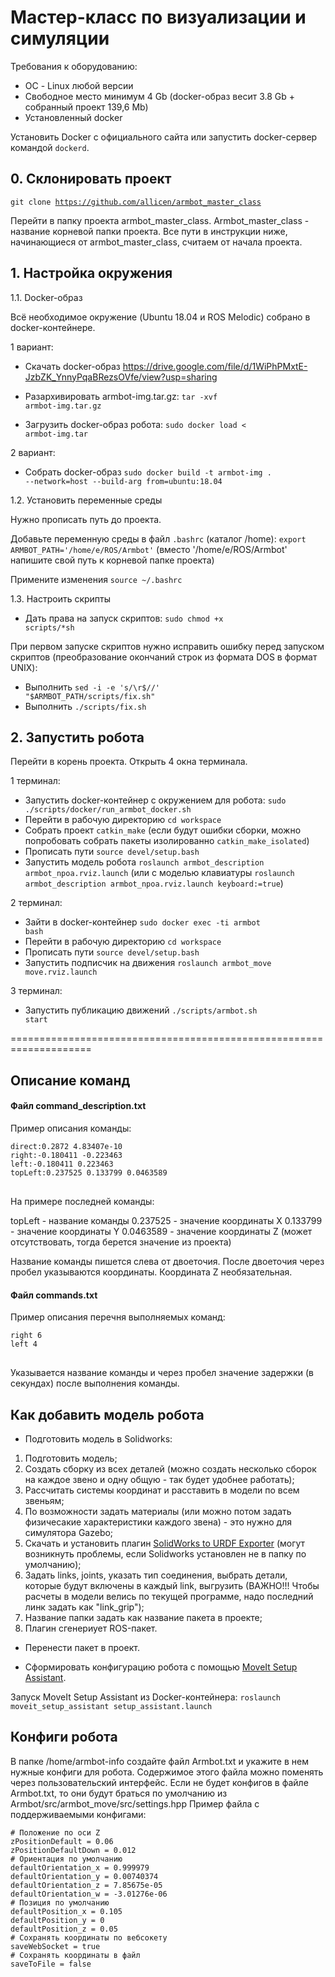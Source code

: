# Мастер-класс по визуализации и симуляции

Требования к оборудованию:
- ОС - Linux любой версии
- Свободное место минимум 4 Gb (docker-образ весит 3.8 Gb + собранный проект 139,6 Mb)
- Установленный docker

Установить Docker с официального сайта или запустить docker-сервер командой <code>dockerd</code>.

## 0. Склонировать проект

<code>git clone https://github.com/allicen/armbot_master_class</code>

Перейти в папку проекта armbot_master_class. Armbot_master_class - название корневой папки проекта. Все пути в инструкции ниже, начинающиеся от armbot_master_class, считаем от начала проекта.

## 1. Настройка окружения

1.1. Docker-образ

Всё необходимое окружение (Ubuntu 18.04 и ROS Melodic) собрано в docker-контейнере. 

1 вариант:

- Скачать docker-образ https://drive.google.com/file/d/1WiPhPMxtE-JzbZK_YnnyPqaBRezsOVfe/view?usp=sharing

- Разархивировать armbot-img.tar.gz: <code>tar -xvf armbot-img.tar.gz</code>

- Загрузить docker-образ робота: <code>sudo docker load < armbot-img.tar</code>

2 вариант:

- Собрать docker-образ <code>sudo docker build -t armbot-img . --network=host --build-arg from=ubuntu:18.04</code>

1.2. Установить переменные среды

Нужно прописать путь до проекта.

Добавьте переменную среды в файл <code>.bashrc</code> (каталог /home): <code>export ARMBOT_PATH='/home/e/ROS/Armbot'</code> (вместо '/home/e/ROS/Armbot' напишите свой путь к корневой папке проекта)

Примените изменения <code>source ~/.bashrc</code>

1.3. Настроить скрипты

- Дать права на запуск скриптов: <code>sudo chmod +x scripts/*sh</code>

При первом запуске скриптов нужно исправить ошибку перед запуском скриптов (преобразование окончаний строк из формата DOS в формат UNIX):

- Выполнить <code>sed -i -e 's/\r$//' "$ARMBOT_PATH/scripts/fix.sh"</code>
- Выполнить <code>./scripts/fix.sh</code>


## 2. Запустить робота

Перейти в корень проекта. Открыть 4 окна терминала.

1 терминал:
- Запустить docker-контейнер с окружением для робота: <code>sudo ./scripts/docker/run_armbot_docker.sh</code>
- Перейти в рабочую директорию <code>cd workspace</code>
- Собрать проект <code>catkin_make</code> (если будут ошибки сборки, можно попробовать собрать пакеты изолированно <code>catkin_make_isolated</code>)
- Прописать пути <code>source devel/setup.bash</code>
- Запустить модель робота <code>roslaunch armbot_description armbot_npoa.rviz.launch</code> (или с моделью клавиатуры
    <code>roslaunch armbot_description armbot_npoa.rviz.launch keyboard:=true</code>)

2 терминал:

- Зайти в docker-контейнер <code>sudo docker exec -ti armbot bash</code>
- Перейти в рабочую директорию <code>cd workspace</code>
- Прописать пути <code>source devel/setup.bash</code>
- Запустить подписчик на движения <code>roslaunch armbot_move move.rviz.launch</code>

3 терминал:

- Запустить публикацию движений <code>./scripts/armbot.sh start</code>


====================================================================

## Описание команд

#### Файл command_description.txt

Пример описания команды:
<pre><code>direct:0.2872 4.83407e-10
right:-0.180411 -0.223463
left:-0.180411 0.223463
topLeft:0.237525 0.133799 0.0463589
</code>
</pre>

На примере последней команды:

  topLeft - название команды
  0.237525 - значение координаты X
  0.133799 - значение координаты Y
  0.0463589 - значение координаты Z (может отсутствовать, тогда берется значение из проекта)

Название команды пишется слева от двоеточия. После двоеточия через пробел указываются координаты. Координата Z необязательная.

#### Файл commands.txt

Пример описания перечня выполняемых команд:
<pre><code>right 6
left 4
</code>
</pre>

Указывается название команды и через пробел значение задержки (в секундах) после выполнения команды.


## Как добавить модель робота

- Подготовить модель в Solidworks:

1. Подготовить модель;
2. Создать сборку из всех деталей (можно создать несколько сборок на каждое звено и одну общую - так будет удобнее работать);
3. Рассчитать системы координат и расставить в модели по всем звеньям;
4. По возможности задать материалы (или можно потом задать физичесакие характеристики каждого звена) - это нужно для симулятора Gazebo;
5. Скачать и установить плагин <a href="http://wiki.ros.org/sw_urdf_exporter">SolidWorks to URDF Exporter</a> (могут возникнуть проблемы, если Solidworks установлен не в папку по умолчанию);
6. Задать links, joints, указать тип соединения, выбрать детали, которые будут включены в каждый link, выгрузить (ВАЖНО!!! Чтобы расчеты в модели велись по текущей программе, надо последний линк задать как "link_grip");
7. Название папки задать как название пакета в проекте;
8. Плагин сгенериует ROS-пакет.


- Перенести пакет в проект.

- Сформировать конфигурацию робота с помощью <a href="http://docs.ros.org/en/kinetic/api/moveit_tutorials/html/doc/setup_assistant/setup_assistant_tutorial.html">MoveIt Setup Assistant</a>.

Запуск MoveIt Setup Assistant из Docker-контейнера: <code>roslaunch moveit_setup_assistant setup_assistant.launch</code>


## Конфиги робота

В папке /home/armbot-info создайте файл Armbot.txt и укажите в нем нужные конфиги для робота. Содержимое этого файла можно поменять через пользовательский интерфейс.
Если не будет конфигов в файле Armbot.txt, то они будут браться по умолчанию из Armbot/src/armbot_move/src/settings.hpp
Пример файла с поддерживаемыми конфигами:

<pre><code># Положение по оси Z
zPositionDefault = 0.06
zPositionDefaultDown = 0.012
# Ориентация по умолчанию
defaultOrientation_x = 0.999979
defaultOrientation_y = 0.00740374
defaultOrientation_z = 7.85675e-05
defaultOrientation_w = -3.01276e-06
# Позиция по умолчанию
defaultPosition_x = 0.105
defaultPosition_y = 0
defaultPosition_z = 0.05
# Сохранять координаты по вебсокету
saveWebSocket = true
# Сохранять координаты в файл
saveToFile = false
</code></pre>